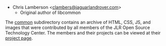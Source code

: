   * Chris Lamberson &lt;clambers@jaguarlandrover.com&gt;
    * Original author of libcommon

The [common][1] subdirectory contains an archive of HTML, CSS, JS, and images
that were contributed by all members of the JLR Open Source Technology Center.
The members and their projects can be viewed at their [project page][2].

[1]: common/
[2]: https://github.com/PDXostc
